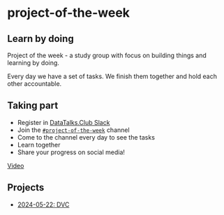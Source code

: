 # project-of-the-week

## Learn by doing

Project of the week - a study group with focus on building
things and learning by doing. 

Every day we have a set of tasks. We finish
them together and hold each other accountable.
## Taking part

* Register in [DataTalks.Club Slack](https://datatalks.club/slack.html)
* Join the [`#project-of-the-week`](https://app.slack.com/client/T01ATQK62F8/C02BP4FQH36) channel
* Come to the channel every day to see the tasks
* Learn together
* Share your progress on social media!

[Video](https://www.loom.com/share/05b9e07f288f492bb15c4b61cdf6db6c)

## Projects 

* [2024-05-22: DVC](2024-05-22-DVC.md)
